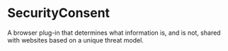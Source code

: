 SecurityConsent
===============

A browser plug-in that determines what information is, and is not, shared with websites based on a unique threat model.
